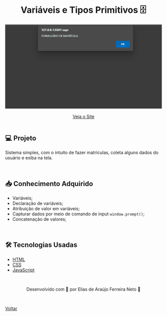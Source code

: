 <h1 align="center">Variáveis e Tipos Primitivos 🗄</h1>

![Vídeo demonstrativo de exercícios práticos](./demonstracao.gif)

<div align="center">
  <a href="https://elias-neto.github.io/Curso-em-video-JavaScript/moduloB/aula05/index.html">Veja o Site</a>
</div>

<br>

## 💻 Projeto

Sistema simples, com o intuito de fazer matrículas, coleta alguns dados do usuário e exiba na tela.

<br>

## 📥 Conhecimento Adquirido 

- Variáveis;
- Declaração de variáveis;
- Atribuição de valor em variáveis;
- Capturar dados por meio de comando de input `window.prompt()`;
- Concatenação de valores;

<br>

## 🛠 Tecnologias Usadas

- [HTML](https://www.w3schools.com/html/)
- [CSS](https://www.w3schools.com/css/)
- [JavaScript](https://www.w3schools.com/js/)

<br>

<p align="center"> Desenvolvido com 💙 por Elias de Araújo Ferreira Neto 👋 <p>

<br>
  
<a href="../../README.md">Voltar</a>